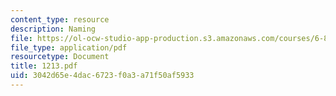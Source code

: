 ```yaml
---
content_type: resource
description: Naming
file: https://ol-ocw-studio-app-production.s3.amazonaws.com/courses/6-826-principles-of-computer-systems-spring-2002/3042d65e4dac6723f0a3a71f50af5933_1213.pdf
file_type: application/pdf
resourcetype: Document
title: 1213.pdf
uid: 3042d65e-4dac-6723-f0a3-a71f50af5933
---
```


